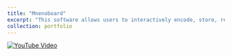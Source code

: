 ```yaml
---
title: "Mnenoboard"
excerpt: "This software allows users to interactively encode, store, retrieve and visualize information. <br/><a href='https://www.youtube.com/watch?v=bLt4wlui--U'> <img width='500' src='https://i.ytimg.com/vi/bLt4wlui--U/sd3.jpg' alt='YouTube Video'> </a>"
collection: portfolio
---
```



<a href='https://youtu.be/bLt4wlui--U'> <img src='https://i.ytimg.com/vi/bLt4wlui--U/sd3.jpg' alt='YouTube Video'> </a>